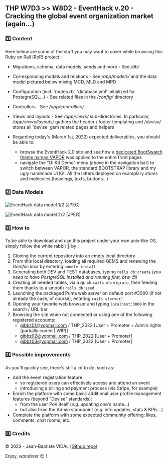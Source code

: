 ## THP W7D3 >> W8D2 - EventHack v.20 - Cracking the global event organization market (again...)

### :one: Content

Here below are some of the stuff you may want to cover while browsing this Ruby on Rail (RoR) project :

* Migrations, schema, data models, seeds and more - See _/db/_

* Corresponding models and relations - See _/app/models/_ and the data model pictured below mixing MCD, MLD and MPD

* Configuration (incl. 'routes.rb', 'database.yml' initialized for PostegreSQL...) - See related files in the _/config/_ directory

* Controllers - See _/app/controllers/_

* Views and layouts - See _/app/views/_ sub-directories. In particular, _/app/views/layouts/_ gathers the header / footer templating and _/devise/_ stores all 'devise' gem related pages and helpers

* Regarding today's (March 1st, 2022) expected deliverables, you should be able to:
  * browse the EventHack 2.0 site and see how a [dedicated BootSwatch theme named VAPOR](https://bootswatch.com/vapor/) was applied to the entire front pages
  * navigate the "UI Kit Demo" menu (above in the navigation bar) to switch between VAPOR, the standard BOOTSTRAP library and my ugly handmade UI Kit. All the latters deployed on examplary atoms and molecules (headings, texts, buttons...)

### :two: Data Models

![EventHack data model 1/2 (JPEG)](db/MCD.png?raw=true "EventHack conceptual data model")

![EventHack data model 2/2 (JPEG)](db/MLD.png?raw=true "EventHack logical data model")

### :three: How to

To be able to download and use this project under your own unix-like OS, simply follow the white rabbit :rabbit2: by :
1. Cloning the current repository into an empty local directory
2. From this local directory, loading all required GEMS and renewing the _Gemfile.lock_ by entering ```bundle install```
3. Generating both DEV and TEST databases, typing ```rails db:create``` _(you need to have PostgreSQL installed and running first, btw :wink:)_
4. Creating all needed tables, via a quick ```rails db:migrate```, then feeding them thanks to a smooth ```rails db:seed```
5. Launching the packaged Puma web server on default port #3000 (if not already the case, of course), entering ```rails s(erver)```
6. Opening your favorite web browser and typing ```localhost:3000``` in the search / URL bar
7. Browsing the site when not connected or using one of the following registered accounts:
   - gibbz01@yopmail.com / THP_2022 [User + Promoter + Admin rights (partially coded | WIP)]
   - gibbz02@yopmail.com / THP_2022 [User + Promoter]
   - gibbz03@yopmail.com / THP_2022 [User + Promoter]

### :four: Possible improvements
As you'll quickly see, there's still a lot to do, such as:
- Add the event registration feature:
  - so registered users can effectively access and attend an event
  - introducing a billing and payment process (via Stripe, for example)
- Enrich the platform with some basic additional user profile management features (beyond "Devise" standards):
  - from the user PoV itself (_e.g._ updating one's name...)
  - but also from the Admin standpoint (_e.g._ info updates, stats & KPIs...)
- Complete the platform with some expected community offering: likes, comments, chat rooms, etc.

### :five: Credits
&copy; 2022 - Jean-Baptiste VIDAL ([Github repo](https://github.com/GibbZ-78))

Enjoy, _wanderer_ :wink: !  
